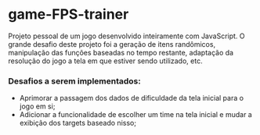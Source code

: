 # game-FPS-trainer

Projeto pessoal de um jogo desenvolvido inteiramente com JavaScript. O grande desafio deste projeto foi a geração de itens randômicos, manipulação das funções baseadas no tempo restante, adaptação da resolução do jogo a tela em que estiver sendo utilizado, etc.

### Desafios a serem implementados:
- Aprimorar a passagem dos dados de dificuldade da tela inicial para o jogo em si;
- Adicionar a funcionalidade de escolher um time na tela inicial e mudar a exibição dos targets baseado nisso;
